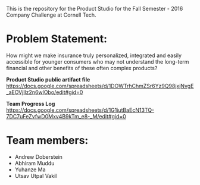This is the repository for the Product Studio for the Fall Semester - 2016 Company Challenge at Cornell Tech.

<h1>Problem Statement:</h1>

<p>How might we make insurance truly personalized, integrated and easily accessible for younger consumers who may not understand the long-term financial and other benefits of these often complex products?</p>

<b>Product Studio public artifact file</b>
https://docs.google.com/spreadsheets/d/1DOWTrhChmZSr6Yz9Q98jxjNvgE_aEOVjlIz2n6wlObo/edit#gid=0

<b>Team Progress Log</b>
https://docs.google.com/spreadsheets/d/1G1iutBaEcN13TQ-7DC7uFeZvfwD0Mxv4B9kTm_e8-_M/edit#gid=0

<h1>Team members:</h1>

<ul>
  <li>Andrew Doberstein</li>
  <li>Abhiram Muddu</li>
  <li>Yuhanze Ma</li>
  <li>Utsav Utpal Vakil</li>
</ul>


